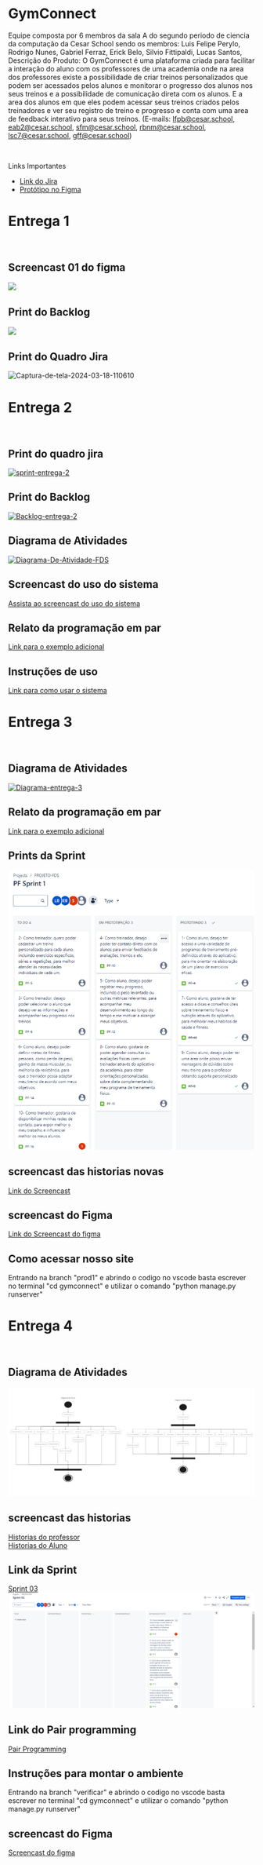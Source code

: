 # GymConnect
Equipe composta por 6 membros da sala A do segundo periodo de ciencia da computação da Cesar School sendo os membros:
Luis Felipe Perylo,
Rodrigo Nunes,
Gabriel Ferraz,
Erick Belo,
Silvio Fittipaldi,
Lucas Santos,
Descrição do Produto:  O GymConnect é uma plataforma criada para facilitar a interação do aluno com os professores de uma academia onde na area dos professores existe a possibilidade de criar treinos personalizados que podem ser acessados pelos alunos e monitorar o progresso dos alunos nos seus treinos e a possibilidade de comunicação direta com os alunos. E a area dos alunos em que eles podem acessar seus treinos criados pelos treinadores e ver seu registro de treino e progresso e conta com uma area de feedback interativo para seus treinos. (E-mails: lfpb@cesar.school, eab2@cesar.school, sfm@cesar.school, rbnm@cesar.school, lsc7@cesar.school, gff@cesar.school) 


<br>
<p>Links Importantes</p>
<ul>  
  </li>
    <li>
    <a  href="https://projetofds.atlassian.net/jira/software/projects/PF/boards/2/backlog?selectedIssue=PF-4"
      >Link do Jira</a
    >
  </li>
  <li>
    <a  href="https://www.figma.com/file/9Ge24LiUdsgQLD4Q5dIkW8/Untitled?type=design&mode=design&t=bEwwO6fFsok5L5SU-0"
      >Protótipo no Figma</a
  </li>

  </li>
</ul> 
<h1> Entrega 1 </h1> <br>
<h2> Screencast 01 do figma</h2> 
<a href="https://youtu.be/qlVSrfyOJuQ">
  <img src="https://i.ibb.co/ZJ0qns9/BEEMO.png" />
</a>
<br> 
<h2> Print do Backlog </h2> 
 <img src="https://i.ibb.co/1z7T79s/Backlog-1.png" />
 <h2> Print do Quadro Jira </h2> 
  <img src="https://i.ibb.co/3FnPt2W/Captura-de-tela-2024-03-18-110610.png" alt="Captura-de-tela-2024-03-18-110610" border="0"></a>
  <h1> Entrega 2 </h1> <br>
  <h2> Print do quadro jira </h2>
  <a href="https://ibb.co/ctgX491"><img src="https://i.ibb.co/nfg8xyb/sprint-entrega-2.png" alt="sprint-entrega-2" border="0"></a>
  <h2> Print do Backlog </h2> 
  <a href="https://ibb.co/zfTgY2J"><img src="https://i.ibb.co/12tN5X6/Backlog-entrega-2.png" alt="Backlog-entrega-2" border="0"></a>
  <h2> Diagrama de Atividades </h2>
  <a href="https://ibb.co/T8SDqCG"><img src="https://i.ibb.co/WywNpTX/Diagrama-De-Atividade-FDS.jpg" alt="Diagrama-De-Atividade-FDS" border="0"></a>
  <h2> Screencast do uso do sistema</h2> 
 <a href="https://youtu.be/ZhURt-N44s8">Assista ao screencast do uso do sistema</a>
 <h2> Relato da programação em par</h2> 
<a href="https://docs.google.com/document/d/1B7lG9zHkXjJLDx86paRaC1fSwkdVl9xpjtIY9MF-Ois/edit?usp=sharing">Link para o exemplo adicional</a>
 <h2> Instruções de uso</h2> 
 <a href="https://docs.google.com/document/d/1eaLUUH-R3jjaE8Ec-t165yV-NiP86W-7N2EceEs_rfk/edit?usp=sharing">Link para como usar o sistema</a>
 <h1> Entrega 3 </h1> <br>
  <h2> Diagrama de Atividades </h2>
  <a href="https://ibb.co/sbw8vXq"><img src="https://i.ibb.co/S5nFXZB/Diagrama-entrega-3.jpg" alt="Diagrama-entrega-3" border="0"></a>
   <h2> Relato da programação em par</h2> 
   <a href="https://docs.google.com/document/d/1fxzHgayqaTEsD30-rjfJAcwauRqxOfy3IMzpztICxpg/edit">Link para o exemplo adicional</a>
  <h2> Prints da Sprint  </h2>
    <img src="Captura de tela 2024-05-06 223216.png" border="0">
  <h2> screencast das historias novas</h2>
    <a href="https://www.loom.com/share/42a3ad9421b44e3db00b6de16fa8727b?sid=ed4818a9-a8ee-44f3-9ffb-c015e9054e77">Link do Screencast</a>
  <h2> screencast do Figma</h2>
     <a href="https://www.loom.com/share/4c836f8efbd744d898db138dd5502e78?sid=ed9f4657-7beb-4f75-a923-0a708a3c8370">Link do Screencast do figma</a>
  <h2>Como acessar nosso site</h2>
  Entrando na branch "prod1" e abrindo o codigo no vscode basta escrever no terminal "cd gymconnect" e utilizar o comando "python manage.py runserver"
  <h1> Entrega 4 </h1> <br>
  <h2> Diagrama de Atividades </h2>
  <img src="diagrama 4.jpg" border="0">
<h2> screencast das historias</h2>
    <a href="https://www.loom.com/share/1bfee22dbf1d4c0b9174c0401989c2e2?sid=f4c429c4-bef8-4c12-bd57-49e307177bd1">Historias do professor</a><br>
    <a href="https://www.loom.com/share/5d15ae9584314aa9b040c103d857231a?sid=323f6f25-7edc-4ef2-92bd-333297546f38">Historias do Aluno</a>
<h2> Link da Sprint </h2>
    <a href="https://projetofds.atlassian.net/jira/software/projects/PF/boards/2?sprints=2&atlOrigin=eyJpIjoiN2FkNGNlZTk4YmM3NDA2YWFmZWU4NGYzOWU5Njk0ODIiLCJwIjoiaiJ9">Sprint 03</a>
    <img src="Captura de tela 2024-06-03 225802.png" border="0">
<h2> Link do Pair programming </h2>    
    <a href="https://docs.google.com/document/d/1fxzHgayqaTEsD30-rjfJAcwauRqxOfy3IMzpztICxpg/edit">Pair Programming</a>
<h2> Instruções para montar o ambiente </h2>    
    Entrando na branch "verificar" e abrindo o codigo no vscode basta escrever no terminal "cd gymconnect" e utilizar o comando "python manage.py runserver"
<h2> screencast do Figma</h2>
    <a href="https://www.loom.com/share/548e9d5da053442685d04b3a214a494e?sid=3d80d22d-45a7-47f8-aa14-8a259e833741">Screencast do figma</a>
